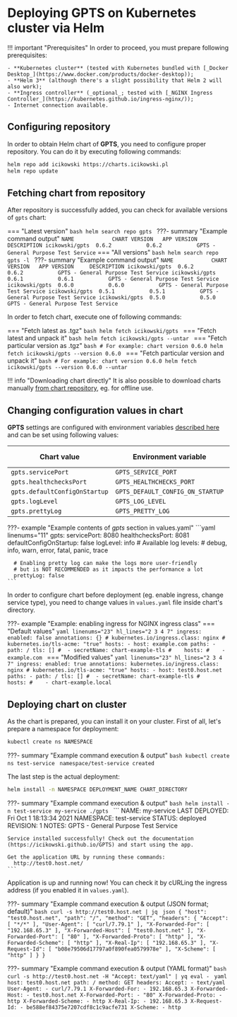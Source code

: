 # Deploying **GPTS** on Kubernetes cluster via Helm

!!! important "Prerequisites"
    In order to proceed, you must prepare following prerequisites:

    - **Kubernetes cluster** (tested with Kubernetes bundled with [_Docker Desktop_](https://www.docker.com/products/docker-desktop));
    - **Helm 3** (although there's a slight possibility that Helm 2 will also work);
    - **Ingress controller** (_optional_; tested with [_NGINX Ingress Controller_](https://kubernetes.github.io/ingress-nginx/));
    - Internet connection available.

## Configuring repository

In order to obtain Helm chart of **GPTS**, you need to configure proper repository. You can do it by executing following commands:

```bash
helm repo add icikowski https://charts.icikowski.pl
helm repo update
```

## Fetching chart from repository

After repository is successfully added, you can check for available versions of `gpts` chart:

=== "Latest version"
    ```bash
    helm search repo gpts
    ```
    ???- summary "Example command output"
        ```
        NAME            CHART VERSION   APP VERSION     DESCRIPTION
        icikowski/gpts  0.6.2           0.6.2           GPTS - General Purpose Test Service
        ```
=== "All versions"
    ```bash
    helm search repo gpts -l
    ```
    ???- summary "Example command output"
        ```
        NAME            CHART VERSION   APP VERSION     DESCRIPTION
        icikowski/gpts  0.6.2           0.6.2           GPTS - General Purpose Test Service
        icikowski/gpts  0.6.1           0.6.1           GPTS - General Purpose Test Service
        icikowski/gpts  0.6.0           0.6.0           GPTS - General Purpose Test Service
        icikowski/gpts  0.5.1           0.5.1           GPTS - General Purpose Test Service
        icikowski/gpts  0.5.0           0.5.0           GPTS - General Purpose Test Service
        ```

In order to fetch chart, execute one of following commands:

=== "Fetch latest as .tgz"
    ```bash
    helm fetch icikowski/gpts
    ```
=== "Fetch latest and unpack it"
    ```bash
    helm fetch icikowski/gpts --untar
    ```
=== "Fetch particular version as .tgz"
    ```bash
    # For example: chart version 0.6.0
    helm fetch icikowski/gpts --version 0.6.0
    ```
=== "Fetch particular version and unpack it"
    ```bash
    # For example: chart version 0.6.0
    helm fetch icikowski/gpts --version 0.6.0 --untar
    ```

!!! info "Downloading chart directly"
    It is also possible to download charts manually [from chart repository](https://charts.icikowski.pl), eg. for offline use.

## Changing configuration values in chart

**GPTS** settings are configured with environment variables [described here](../usage/flags.md) and can be set using following values:

| Chart value | Environment variable | Default value |
|-|-|-|
| `gpts.servicePort` | `GPTS_SERVICE_PORT` | `8080` |
| `gpts.healthchecksPort` | `GPTS_HEALTHCHECKS_PORT` | `8081` |
| `gpts.defaultConfigOnStartup` | `GPTS_DEFAULT_CONFIG_ON_STARTUP` | `false` |
| `gpts.logLevel` | `GPTS_LOG_LEVEL` | `info` |
| `gpts.prettyLog` | `GPTS_PRETTY_LOG` | `false` |

???- example "Example contents of _gpts_ section in values.yaml"
    ```yaml linenums="11"
    gpts:
      servicePort: 8080
      healthchecksPort: 8081
      defaultConfigOnStartup: false
      logLevel: info
      # Available log levels: 
      # debug, info, warn, error, fatal, panic, trace

      # Enabling pretty log can make the logs more user-friendly
      # but is NOT RECOMMENDED as it impacts the performance a lot
      prettyLog: false
    ```

In order to configure chart before deployment (eg. enable ingress, change service type), you need to change values in `values.yaml` file inside chart's directory.

???- example "Example: enabling ingress for NGINX ingress class"
    === "Default values"
        ```yaml linenums="23" hl_lines="2 3 4 7"
        ingress:
          enabled: false
          annotations: {}
            # kubernetes.io/ingress.class: nginx
            # kubernetes.io/tls-acme: "true"
          hosts:
          - host: example.com
            paths:
            - path: /
          tls: []
          #  - secretName: chart-example-tls
          #    hosts:
          #    - example.com
        ```
    === "Modified values"
        ```yaml linenums="23" hl_lines="2 3 4 7"
        ingress:
          enabled: true
          annotations:
            kubernetes.io/ingress.class: nginx
            # kubernetes.io/tls-acme: "true"
          hosts:
          - host: test0.host.net
            paths:
            - path: /
          tls: []
          #  - secretName: chart-example-tls
          #    hosts:
          #    - chart-example.local
        ```

## Deploying chart on cluster

As the chart is prepared, you can install it on your cluster. First of all, let's prepare a namespace for deployment:

```bash
kubectl create ns NAMESPACE
```

???- summary "Example command execution & output"
    ```bash
    kubectl create ns test-service
    ```
    ```
    namespace/test-service created
    ```

The last step is the actual deployment:

```bash
helm install -n NAMESPACE DEPLOYMENT_NAME CHART_DIRECTORY
```

???- summary "Example command execution & output"
    ```bash
    helm install -n test-service my-service ./gpts
    ```
    ```
    NAME: my-service
    LAST DEPLOYED: Fri Oct  1 18:13:34 2021
    NAMESPACE: test-service
    STATUS: deployed
    REVISION: 1
    NOTES:
    GPTS - General Purpose Test Service

    Service installed successfully! Check out the documentation (https://icikowski.github.io/GPTS) and start using the app.

    Get the application URL by running these commands:
      http://test0.host.net/
    ```

Application is up and running now! You can check it by cURLing the ingress address (if you enabled it in `values.yaml`).

???- summary "Example command execution & output (JSON format; default)"
    ```bash
    curl -s http://test0.host.net | jq
    ```
    ```json
    {
        "host": "test0.host.net",
        "path": "/",
        "method": "GET",
        "headers": {
            "Accept": [
                "*/*"
            ],
            "User-Agent": [
                "curl/7.79.1"
            ],
            "X-Forwarded-For": [
                "192.168.65.3"
            ],
            "X-Forwarded-Host": [
                "test0.host.net"
            ],
            "X-Forwarded-Port": [
                "80"
            ],
            "X-Forwarded-Proto": [
                "http"
            ],
            "X-Forwarded-Scheme": [
                "http"
            ],
            "X-Real-Ip": [
                "192.168.65.3"
            ],
            "X-Request-Id": [
                "b08e79506d17797a0f890fea0579978e"
            ],
            "X-Scheme": [
                "http"
            ]
        }
    }
    ```

???- summary "Example command execution & output (YAML format)"
    ```bash
    curl -s http://test0.host.net -H "Accept: text/yaml" | yq eval -
    ```
    ```yaml
    host: test0.host.net
    path: /
    method: GET
    headers:
      Accept:
        - text/yaml
      User-Agent:
        - curl/7.79.1
      X-Forwarded-For:
        - 192.168.65.3
      X-Forwarded-Host:
        - test0.host.net
      X-Forwarded-Port:
        - "80"
      X-Forwarded-Proto:
        - http
      X-Forwarded-Scheme:
        - http
      X-Real-Ip:
        - 192.168.65.3
      X-Request-Id:
        - be588ef84375e7207cdf8c1c9acfe731
      X-Scheme:
        - http
    ```
